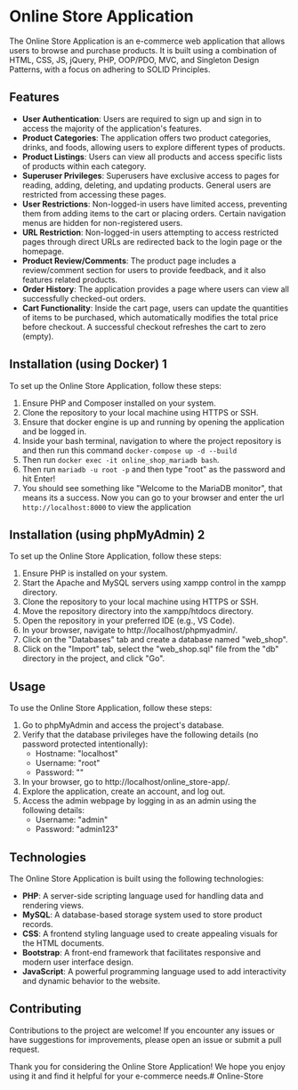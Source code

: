 # Online Store Application

The Online Store Application is an e-commerce web application that allows users to browse and purchase products. It is built using a combination of HTML, CSS, JS, jQuery, PHP, OOP/PDO, MVC, and Singleton Design Patterns, with a focus on adhering to SOLID Principles.

## Features

- **User Authentication**: Users are required to sign up and sign in to access the majority of the application's features.
- **Product Categories**: The application offers two product categories, drinks, and foods, allowing users to explore different types of products.
- **Product Listings**: Users can view all products and access specific lists of products within each category.
- **Superuser Privileges**: Superusers have exclusive access to pages for reading, adding, deleting, and updating products. General users are restricted from accessing these pages.
- **User Restrictions**: Non-logged-in users have limited access, preventing them from adding items to the cart or placing orders. Certain navigation menus are hidden for non-registered users.
- **URL Restriction**: Non-logged-in users attempting to access restricted pages through direct URLs are redirected back to the login page or the homepage.
- **Product Review/Comments**: The product page includes a review/comment section for users to provide feedback, and it also features related products.
- **Order History**: The application provides a page where users can view all successfully checked-out orders.
- **Cart Functionality**: Inside the cart page, users can update the quantities of items to be purchased, which automatically modifies the total price before checkout. A successful checkout refreshes the cart to zero (empty).

## Installation (using Docker) 1

To set up the Online Store Application, follow these steps:

1. Ensure PHP and Composer installed on your system.
2. Clone the repository to your local machine using HTTPS or SSH.
3. Ensure that docker engine is up and running by opening the application and be logged in.
3. Inside your bash terminal, navigation to where the project repository is and then run this command `docker-compose up -d --build`
4. Then run `docker exec -it online_shop_mariadb bash`.
5. Then run `mariadb -u root -p` and then type "root" as the password and hit Enter!
6. You should see something like "Welcome to the MariaDB monitor", that means its a success. Now you can go to your browser and enter the url `http://localhost:8000` to view the application

## Installation (using phpMyAdmin) 2

To set up the Online Store Application, follow these steps:

1. Ensure PHP is installed on your system.
2. Start the Apache and MySQL servers using xampp control in the xampp directory.
3. Clone the repository to your local machine using HTTPS or SSH.
4. Move the repository directory into the xampp/htdocs directory.
5. Open the repository in your preferred IDE (e.g., VS Code).
6. In your browser, navigate to http://localhost/phpmyadmin/.
7. Click on the "Databases" tab and create a database named "web_shop".
8. Click on the "Import" tab, select the "web_shop.sql" file from the "db" directory in the project, and click "Go".

## Usage

To use the Online Store Application, follow these steps:

1. Go to phpMyAdmin and access the project's database.
2. Verify that the database privileges have the following details (no password protected intentionally):
   - Hostname: "localhost"
   - Username: "root"
   - Password: ""
3. In your browser, go to http://localhost/online_store-app/.
4. Explore the application, create an account, and log out.
5. Access the admin webpage by logging in as an admin using the following details:
   - Username: "admin"
   - Password: "admin123"

## Technologies

The Online Store Application is built using the following technologies:

- **PHP**: A server-side scripting language used for handling data and rendering views.
- **MySQL**: A database-based storage system used to store product records.
- **CSS**: A frontend styling language used to create appealing visuals for the HTML documents.
- **Bootstrap**: A front-end framework that facilitates responsive and modern user interface design.
- **JavaScript**: A powerful programming language used to add interactivity and dynamic behavior to the website.

## Contributing

Contributions to the project are welcome! If you encounter any issues or have suggestions for improvements, please open an issue or submit a pull request.

Thank you for considering the Online Store Application! We hope you enjoy using it and find it helpful for your e-commerce needs.# Online-Store
